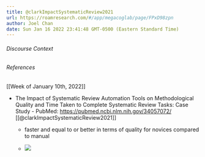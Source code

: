 ```yaml
---
title: @clarkImpactSystematicReview2021
url: https://roamresearch.com/#/app/megacoglab/page/FPxD98zpn
author: Joel Chan
date: Sun Jan 16 2022 23:41:48 GMT-0500 (Eastern Standard Time)
---
```




###### Discourse Context



###### References

[[Week of January 10th, 2022]]

- The Impact of Systematic Review Automation Tools on Methodological Quality and Time Taken to Complete Systematic Review Tasks: Case Study - PubMed: https://pubmed.ncbi.nlm.nih.gov/34057072/ [[@clarkImpactSystematicReview2021]]

    - faster and equal to or better in terms of quality for novices compared to manual

    - ![](https://firebasestorage.googleapis.com/v0/b/firescript-577a2.appspot.com/o/imgs%2Fapp%2Fmegacoglab%2F1NX40hN-XP.png?alt=media&token=c00a8467-f663-41d2-94e2-58ad2816961d)
